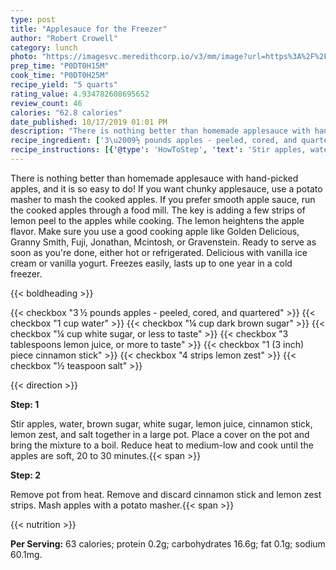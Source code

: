 ```yaml
---
type: post
title: "Applesauce for the Freezer"
author: "Robert Crowell"
category: lunch
photo: "https://imagesvc.meredithcorp.io/v3/mm/image?url=https%3A%2F%2Fimages.media-allrecipes.com%2Fuserphotos%2F1049469.jpg"
prep_time: "P0DT0H15M"
cook_time: "P0DT0H25M"
recipe_yield: "5 quarts"
rating_value: 4.934782608695652
review_count: 46
calories: "62.8 calories"
date_published: 10/17/2019 01:01 PM
description: "There is nothing better than homemade applesauce with hand-picked apples, and it is so easy to do! If you want chunky applesauce, use a potato masher to mash the cooked apples. If you prefer smooth apple sauce, run the cooked apples through a food mill. The key is adding a few strips of lemon peel to the apples while cooking. The lemon heightens the apple flavor. Make sure you use a good cooking apple like Golden Delicious, Granny Smith, Fuji, Jonathan, Mcintosh, or Gravenstein. Ready to serve as soon as you're done, either hot or refrigerated. Delicious with vanilla ice cream or vanilla yogurt. Freezes easily, lasts up to one year in a cold freezer."
recipe_ingredient: ['3\u2009½ pounds apples - peeled, cored, and quartered', '1 cup water', '¼ cup dark brown sugar', '¼ cup white sugar, or less to taste', '3 tablespoons lemon juice, or more to taste', '1 (3 inch) piece cinnamon stick', '4 strips lemon zest', '½ teaspoon salt']
recipe_instructions: [{'@type': 'HowToStep', 'text': 'Stir apples, water, brown sugar, white sugar, lemon juice, cinnamon stick, lemon zest, and salt together in a large pot. Place a cover on the pot and bring the mixture to a boil. Reduce heat to medium-low and cook until the apples are soft, 20 to 30 minutes.\n'}, {'@type': 'HowToStep', 'text': 'Remove pot from heat. Remove and discard cinnamon stick and lemon zest strips. Mash apples with a potato masher.\n'}]
---
```


There is nothing better than homemade applesauce with hand-picked apples, and it is so easy to do! If you want chunky applesauce, use a potato masher to mash the cooked apples. If you prefer smooth apple sauce, run the cooked apples through a food mill. The key is adding a few strips of lemon peel to the apples while cooking. The lemon heightens the apple flavor. Make sure you use a good cooking apple like Golden Delicious, Granny Smith, Fuji, Jonathan, Mcintosh, or Gravenstein. Ready to serve as soon as you're done, either hot or refrigerated. Delicious with vanilla ice cream or vanilla yogurt. Freezes easily, lasts up to one year in a cold freezer. 

{{< boldheading >}}

{{< checkbox "3 ½ pounds apples - peeled, cored, and quartered" >}}
{{< checkbox "1 cup water" >}}
{{< checkbox "¼ cup dark brown sugar" >}}
{{< checkbox "¼ cup white sugar, or less to taste" >}}
{{< checkbox "3 tablespoons lemon juice, or more to taste" >}}
{{< checkbox "1 (3 inch) piece cinnamon stick" >}}
{{< checkbox "4  strips lemon zest" >}}
{{< checkbox "½ teaspoon salt" >}}


{{< direction >}}

**Step: 1**

Stir apples, water, brown sugar, white sugar, lemon juice, cinnamon stick, lemon zest, and salt together in a large pot. Place a cover on the pot and bring the mixture to a boil. Reduce heat to medium-low and cook until the apples are soft, 20 to 30 minutes.{{< span >}}

**Step: 2**

Remove pot from heat. Remove and discard cinnamon stick and lemon zest strips. Mash apples with a potato masher.{{< span >}}

{{< nutrition >}}

**Per Serving:** 63 calories; protein 0.2g; carbohydrates 16.6g; fat 0.1g; sodium 60.1mg.